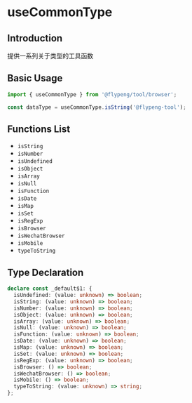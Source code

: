 # useCommonType

## Introduction

提供一系列关于类型的工具函数

## Basic Usage

```ts
import { useCommonType } from '@flypeng/tool/browser';

const dataType = useCommonType.isString('@flypeng-tool');
```

## Functions List

- `isString`
- `isNumber`
- `isUndefined`
- `isObject`
- `isArray`
- `isNull`
- `isFunction`
- `isDate`
- `isMap`
- `isSet`
- `isRegExp`
- `isBrowser`
- `isWechatBrowser`
- `isMobile`
- `typeToString`

## Type Declaration

```ts
declare const _default$1: {
  isUndefined: (value: unknown) => boolean;
  isString: (value: unknown) => boolean;
  isNumber: (value: unknown) => boolean;
  isObject: (value: unknown) => boolean;
  isArray: (value: unknown) => boolean;
  isNull: (value: unknown) => boolean;
  isFunction: (value: unknown) => boolean;
  isDate: (value: unknown) => boolean;
  isMap: (value: unknown) => boolean;
  isSet: (value: unknown) => boolean;
  isRegExp: (value: unknown) => boolean;
  isBrowser: () => boolean;
  isWechatBrowser: () => boolean;
  isMobile: () => boolean;
  typeToString: (value: unknown) => string;
};
```
